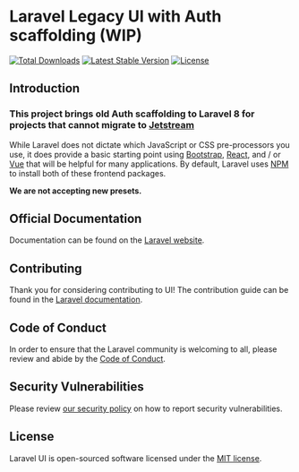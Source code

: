 # Laravel Legacy UI with Auth scaffolding (WIP)

<a href="https://packagist.org/packages/rogervila/laravel-legacy-ui"><img src="https://poser.pugx.org/rogervila/laravel-legacy-ui/d/total.svg" alt="Total Downloads"></a>
<a href="https://packagist.org/packages/rogervila/laravel-legacy-ui"><img src="https://poser.pugx.org/rogervila/laravel-legacy-ui/v/stable.svg" alt="Latest Stable Version"></a>
<a href="https://packagist.org/packages/rogervila/laravel-legacy-ui"><img src="https://poser.pugx.org/rogervila/laravel-legacy-ui/license.svg" alt="License"></a>

## Introduction

### This project brings old Auth scaffolding to Laravel 8 for projects that cannot migrate to [Jetstream](https://github.com/laravel/jetstream)

While Laravel does not dictate which JavaScript or CSS pre-processors you use, it does provide a basic starting point using [Bootstrap](https://getbootstrap.com/), [React](https://reactjs.org/), and / or [Vue](https://vuejs.org/) that will be helpful for many applications. By default, Laravel uses [NPM](https://www.npmjs.org/) to install both of these frontend packages.

**We are not accepting new presets.**

## Official Documentation

Documentation can be found on the [Laravel website](https://laravel.com/docs/7.x/frontend#introduction).

## Contributing

Thank you for considering contributing to UI! The contribution guide can be found in the [Laravel documentation](https://laravel.com/docs/contributions).

## Code of Conduct

In order to ensure that the Laravel community is welcoming to all, please review and abide by the [Code of Conduct](https://laravel.com/docs/contributions#code-of-conduct).

## Security Vulnerabilities

Please review [our security policy](https://github.com/rogervila/laravel-legacy-ui/security/policy) on how to report security vulnerabilities.

## License

Laravel UI is open-sourced software licensed under the [MIT license](LICENSE.md).
